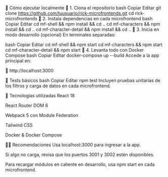 🚀 Cómo ejecutar localmente
🔧 1. Clona el repositorio
bash
Copiar
Editar
git clone https://github.com/tuusuario/rick-microfrontends.git
cd rick-microfrontends
🔧 2. Instala dependencias en cada microfrontend
bash
Copiar
Editar
cd mf-shell && npm install && cd ..
cd mf-characters && npm install && cd ..
cd mf-character-detail && npm install && cd ..
🔧 3. Inicia en modo desarrollo (opcional)
En terminales separadas:

bash
Copiar
Editar
cd mf-shell && npm start
cd mf-characters && npm start
cd mf-character-detail && npm start
🐳 4. Levanta todo con Docker Compose
bash
Copiar
Editar
docker-compose up --build
Accede a la app principal en:

📍 http://localhost:3000

🧪 Tests básicos
bash
Copiar
Editar
npm test
Incluyen pruebas unitarias de los filtros y carga de datos en cada microfrontend.

🧩 Tecnologías utilizadas
React 18

React Router DOM 6

Webpack 5 con Module Federation

Tailwind CSS

Docker & Docker Compose

🧙‍♂️ Recomendaciones
Usa localhost:3000 para ingresar a la app.

Si algo no carga, revisa que los puertos 3001 y 3002 estén disponibles.

Para recargar módulos en caliente en desarrollo, usa npm start en cada microfrontend.